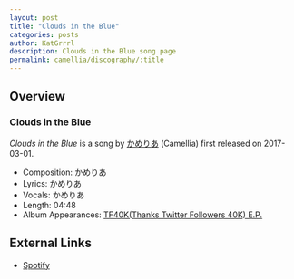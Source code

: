 ```yaml
---
layout: post
title: "Clouds in the Blue"
categories: posts
author: KatGrrrl
description: Clouds in the Blue song page
permalink: camellia/discography/:title
---
```


## Overview

### Clouds in the Blue

*Clouds in the Blue* is a song by [かめりあ](/camellia) (Camellia) first released on 2017-03-01.

* Composition: かめりあ
* Lyrics: かめりあ
* Vocals: かめりあ
* Length: 04:48
* Album Appearances: [TF40K(Thanks Twitter Followers 40K) E.P.](<{% link postsInclude/_posts/camellia/albums/TF40KEP/2023-12-20-TF40KEP.md %}>)

## External Links

* [Spotify](https://open.spotify.com/track/5u0eZJwDCNK9J8DDWTBbVy?si=1eb0ba2623694128)
